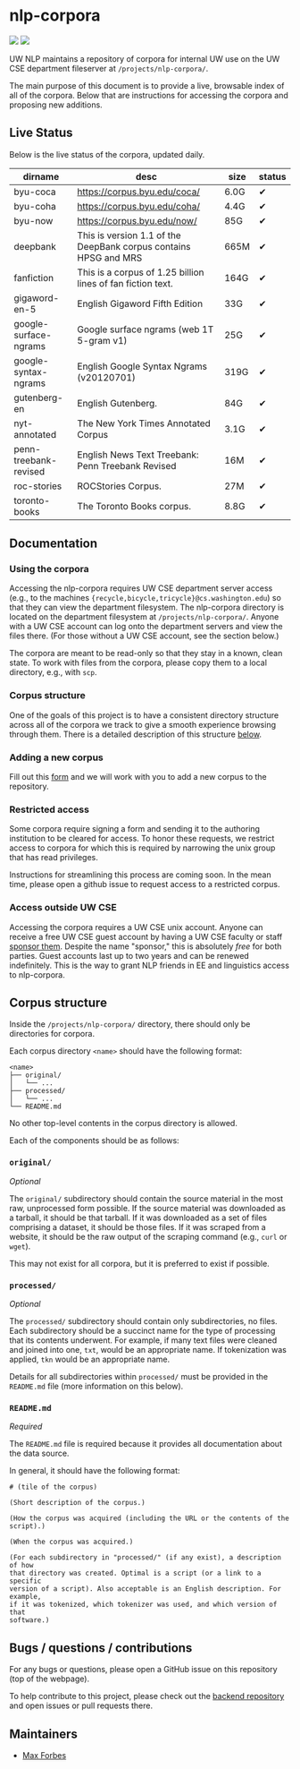 # nlp-corpora

![](https://img.shields.io/badge/docs-passing-brightgreen.svg?longCache=true&style=flat)
![](https://img.shields.io/badge/built-7/24/18-blue.svg?longCache=true&style=flat)

UW NLP maintains a repository of corpora for internal UW use on the UW CSE
department fileserver at `/projects/nlp-corpora/`.

The main purpose of this document is to provide a live, browsable index of all
of the corpora. Below that are instructions for accessing the corpora and
proposing new additions.

## Live Status

Below is the live status of the corpora, updated daily.

dirname | desc | size | status
--- | --- | --- | ---
byu-coca | https://corpus.byu.edu/coca/ | 6.0G | ✔
byu-coha | https://corpus.byu.edu/coha/ | 4.4G | ✔
byu-now | https://corpus.byu.edu/now/ | 85G | ✔
deepbank | This is version 1.1 of the DeepBank corpus contains HPSG and MRS | 665M | ✔
fanfiction | This is a corpus of 1.25 billion lines of fan fiction text. | 164G | ✔
gigaword-en-5 | English Gigaword Fifth Edition | 33G | ✔
google-surface-ngrams | Google surface ngrams (web 1T 5-gram v1) | 25G | ✔
google-syntax-ngrams | English Google Syntax Ngrams (v20120701) | 319G | ✔
gutenberg-en | English Gutenberg. | 84G | ✔
nyt-annotated | The New York Times Annotated Corpus | 3.1G | ✔
penn-treebank-revised | English News Text Treebank: Penn Treebank Revised | 16M | ✔
roc-stories | ROCStories Corpus. | 27M | ✔
toronto-books | The Toronto Books corpus. | 8.8G | ✔




## Documentation

### Using the corpora

Accessing the nlp-corpora requires UW CSE department server access (e.g., to
the machines `{recycle,bicycle,tricycle}@cs.washington.edu`) so that they can
view the department filesystem. The nlp-corpora directory is located on the
department filesystem at `/projects/nlp-corpora/`. Anyone with a UW CSE account
can log onto the department servers and view the files there. (For those
without a UW CSE account, see the section below.)

The corpora are meant to be read-only so that they stay in a known, clean
state. To work with files from the corpora, please copy them to a local
directory, e.g., with `scp`.

### Corpus structure

One of the goals of this project is to have a consistent directory structure
across all of the corpora we track to give a smooth experience browsing through
them. There is a detailed description of this structure [below](#corpus-structure).

### Adding a new corpus

Fill out this
[form](https://docs.google.com/forms/d/1SBPXlJ8zsE1kbVr6csE3d9XIaW9pCfvOkmH9kD6vEv8/viewform)
and we will work with you to add a new corpus to the repository.

### Restricted access

Some corpora require signing a form and sending it to the authoring institution
to be cleared for access. To honor these requests, we restrict access to
corpora for which this is required by narrowing the unix group that has read
privileges.

Instructions for streamlining this process are coming soon. In the mean time,
please open a github issue to request access to a restricted corpus.

### Access outside UW CSE

Accessing the corpora requires a UW CSE unix account. Anyone can receive a free
UW CSE guest account by having a UW CSE faculty or staff [sponsor
them](https://sponsor.cs.washington.edu/). Despite the name "sponsor," this is
absolutely _free_ for both parties. Guest accounts last up to two years and can
be renewed indefinitely. This is the way to grant NLP friends in EE and
linguistics access to nlp-corpora.


## Corpus structure

Inside the `/projects/nlp-corpora/` directory, there should only be directories
for corpora.

Each corpus directory `<name>` should have the following format:

```
<name>
├── original/
│   └── ...
├── processed/
│   └── ...
└── README.md
```

No other top-level contents in the corpus directory is allowed.

Each of the components should be as follows:

### `original/`

_Optional_

The `original/` subdirectory should contain the source material in the most
raw, unprocessed form possible. If the source material was downloaded as a
tarball, it should be that tarball. If it was downloaded as a set of files
comprising a dataset, it should be those files. If it was scraped from a
website, it should be the raw output of the scraping command (e.g., `curl` or
`wget`).

This may not exist for all corpora, but it is preferred to exist if possible.

### `processed/`

_Optional_

The `processed/` subdirectory should contain only subdirectories, no files.
Each subdirectory should be a succinct name for the type of processing that its
contents underwent. For example, if many text files were cleaned and joined
into one, `txt`, would be an appropriate name. If tokenization was applied,
`tkn` would be an appropriate name.

Details for all subdirectories within `processed/` must be provided in the
`README.md` file (more information on this below).

### `README.md`

_Required_

The `README.md` file is required because it provides all documentation about
the data source.

In general, it should have the following format:

```
# (tile of the corpus)

(Short description of the corpus.)

(How the corpus was acquired (including the URL or the contents of the script).)

(When the corpus was acquired.)

(For each subdirectory in "processed/" (if any exist), a description of how
that directory was created. Optimal is a script (or a link to a specific
version of a script). Also acceptable is an English description. For example,
if it was tokenized, which tokenizer was used, and which version of that
software.)
```



## Bugs / questions / contributions

For any bugs or questions, please open a GitHub issue on this repository (top
of the webpage).

To help contribute to this project, please check out the [backend
repository](https://github.com/mbforbes/nlp-corpora-backend) and open issues or
pull requests there.



## Maintainers

- [Max Forbes](https://github.com/mbforbes)
